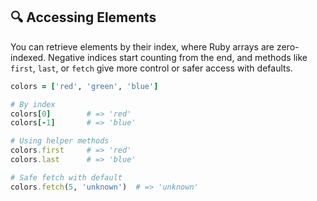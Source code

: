## 🔍 Accessing Elements
You can retrieve elements by their index, where Ruby arrays are zero-indexed. Negative indices start counting from the end, and methods like `first`, `last`, or `fetch` give more control or safer access with defaults.

```ruby
colors = ['red', 'green', 'blue']

# By index
colors[0]        # => 'red'
colors[-1]       # => 'blue'

# Using helper methods
colors.first     # => 'red'
colors.last      # => 'blue'

# Safe fetch with default
colors.fetch(5, 'unknown')  # => 'unknown'
```